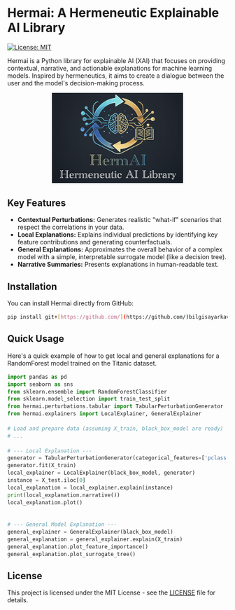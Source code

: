# Hermai: A Hermeneutic Explainable AI Library

[![License: MIT](https://img.shields.io/badge/License-MIT-yellow.svg)](https://opensource.org/licenses/MIT)

Hermai is a Python library for explainable AI (XAI) that focuses on providing contextual, narrative, and actionable explanations for machine learning models. Inspired by hermeneutics, it aims to create a dialogue between the user and the model's decision-making process.
<p align="center">
  <img src="hermai_wide.png" alt="Hermai Logo" width="300"/>
</p>

## Key Features

- **Contextual Perturbations:** Generates realistic "what-if" scenarios that respect the correlations in your data.
- **Local Explanations:** Explains individual predictions by identifying key feature contributions and generating counterfactuals.
- **General Explanations:** Approximates the overall behavior of a complex model with a simple, interpretable surrogate model (like a decision tree).
- **Narrative Summaries:** Presents explanations in human-readable text.

## Installation

You can install Hermai directly from GitHub:

```bash
pip install git+[https://github.com/](https://github.com/)bilgisayarkavramlari/hermai.git
```

## Quick Usage

Here's a quick example of how to get local and general explanations for a RandomForest model trained on the Titanic dataset.

```python
import pandas as pd
import seaborn as sns
from sklearn.ensemble import RandomForestClassifier
from sklearn.model_selection import train_test_split
from hermai.perturbations.tabular import TabularPerturbationGenerator
from hermai.explainers import LocalExplainer, GeneralExplainer

# Load and prepare data (assuming X_train, black_box_model are ready)
# ...

# --- Local Explanation ---
generator = TabularPerturbationGenerator(categorical_features=['pclass', 'sex', 'embarked'])
generator.fit(X_train)
local_explainer = LocalExplainer(black_box_model, generator)
instance = X_test.iloc[0]
local_explanation = local_explainer.explain(instance)
print(local_explanation.narrative())
local_explanation.plot()


# --- General Model Explanation ---
general_explainer = GeneralExplainer(black_box_model)
general_explanation = general_explainer.explain(X_train)
general_explanation.plot_feature_importance()
general_explanation.plot_surrogate_tree()
```

## License

This project is licensed under the MIT License - see the [LICENSE](LICENSE) file for details.
